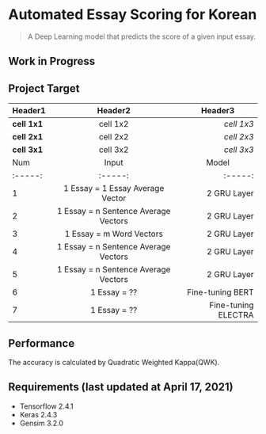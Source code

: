 # Automated Essay Scoring for Korean
> A Deep Learning model that predicts the score of a given input essay. 

## Work in Progress

## Project Target
|  <center>Header1</center> |  <center>Header2</center> |  <center>Header3</center> |
|:--------|:--------:|--------:|
|**cell 1x1** | <center>cell 1x2 </center> |*cell 1x3* |
|**cell 2x1** | <center>cell 2x2 </center> |*cell 2x3* |
|**cell 3x1** | <center>cell 3x2 </center> |*cell 3x3* |
| Num | <center>Input</center> | <center>Model</center> | <center>Embedding</center> | <center>Progress</center> |
|:-----:|:-----:|:-----:|:-----:|
| 1 | 1 Essay = 1 Essay Average Vector | 2 GRU Layer | Glove | Done |
| 2 | 1 Essay = n Sentence Average Vectors | 2 GRU Layer | Glove | Done |
| 3 | 1 Essay = m Word Vectors|2 GRU Layer | Glove | Code O, Learning X |
| 4 | 1 Essay = n Sentence Average Vectors | 2 GRU Layer | pretrained BERT | Code O, learning X |
| 5 | 1 Essay = n Sentence Average Vectors | 2 GRU Layer | pretrained ELECTRA | Code X |
| 6 | 1 Essay = ??|Fine-tuning BERT |BERT |Planning |
| 7 | 1 Essay = ??|Fine-tuning ELECTRA |ELECTRA |Planning |

## Performance

The accuracy is calculated by Quadratic Weighted Kappa(QWK).


## Requirements (last updated at April 17, 2021)
 - Tensorflow 2.4.1
 - Keras 2.4.3
 - Gensim 3.2.0